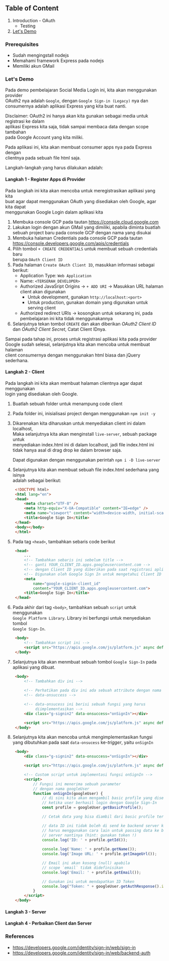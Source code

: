 ## Table of Content
1. Introduction - OAuth
    - Testing
1. [Let's Demo](#lets-demo)

### Prerequisites
- Sudah mengingstall nodejs
- Memahami framework Express pada nodejs
- Memiliki akun GMail

### Let's Demo
Pada demo pembelajaran Social Media Login ini, kita akan menggunakan provider   
OAuth2 nya adalah `Google`, dengan `Google Sign-in (Legacy)` nya dan  
consumernya adalah aplikasi Express yang kita buat nanti.

Disclaimer:
OAuth2 ini hanya akan kita gunakan sebagai media untuk registrasi ke dalam  
aplikasi Express kita saja, tidak sampai membaca data dengan scope tambahan  
pada Google Account yang kita miliki.

Pada aplikasi ini, kita akan membuat consumer apps nya pada Express dengan  
clientnya pada sebuah file html saja.

Langkah-langkah yang harus dilakukan adalah:

#### Langkah 1 - Register Apps di Provider
Pada langkah ini kita akan mencoba untuk meregistrasikan aplikasi yang kita  
buat agar dapat menggunakan OAuth yang disediakan oleh Google, agar kita dapat  
menggunakan Google Login dalam aplikasi kita

1. Membuka console GCP pada tautan https://console.cloud.google.com
1. Lakukan login dengan akun GMail yang dimiliki, apabila diminta buatlah  
   sebuah project baru pada console GCP dengan nama yang disukai
1. Membuka halaman Credentials pada console GCP pada tautan 
   https://console.developers.google.com/apis/credentials
1. Pilih tombol `+ CREATE CREDENTIALS` untuk membuat sebuah credentials baru  
   berupa `OAuth Client ID`
1. Pada halaman `Create OAuth Client ID`, masukkan informasi sebagai berikut:
   - Application Type: `Web Application`
   - Name: `<TERSERAH_DEVELOPER>`
   - Authorized JavaSript Origins -> `+ ADD URI` -> Masukkan URL halaman   
     client akan digunakan 
      - Untuk development, gunakan `http://localhost:<port>`
      - Untuk production, gunakan domain yang digunakan untuk serving client
   - Authorized redirect URIs -> kosongkan untuk sekarang ini, pada  
     pembelajaran ini kita tidak menggunakannya
1. Selanjutnya tekan tombol `CREATE` dan akan diberikan *OAuth2 Client ID*   
   dan *OAuth2 Client Secret*, Catat Client IDnya.

Sampai pada tahap ini, proses untuk registrasi aplikasi kita pada provider  
Google sudah selesai, selanjutnya kita akan mencoba untuk membuat halaman  
client consumernya dengan menggunakan html biasa dan jQuery sederhana.

#### Langkah 2 - Client
Pada langkah ini kita akan membuat halaman clientnya agar dapat menggunakan  
login yang disediakan oleh Google.

1. Buatlah sebuah folder untuk menampung code client
1. Pada folder ini, inisialisasi project dengan menggunakan `npm init -y`
1. Dikarenakan kita diharuskan untuk menyediakan client ini dalam localhost,  
   Maka selanjutnya kita akan menginstall `live-server`, sebuah package untuk   
   menyediakan index.html ini di dalam localhost, jadi file index.html ini  
   tidak hanya asal di drag drop ke dalam browser saja.

   Dapat digunakan dengan menggunakan perintah `npm i -D live-server`
1. Selanjutnya kita akan membuat sebuah file index.html sederhana yang isinya  
   adalah sebagai berikut:
   ```html
    <!DOCTYPE html>
    <html lang="en">
    <head>
        <meta charset="UTF-8" />
        <meta http-equiv="X-UA-Compatible" content="IE=edge" />
        <meta name="viewport" content="width=device-width, initial-scale=1.0" />
        <title>Google Sign In</title>
    </head>
    <body></body>
    </html>
   ```
1. Pada tag `<head>`, tambahkan sebaris code berikut
   ```html
    <head>
        ...
        <!-- Tambahkan sebaris ini sebelum title -->
        <!-- ganti YOUR_CLIENT_ID.apps.googleusercontent.com -->
        <!-- dengan Client ID yang diberikan pada saat registrasi aplikasi -->
        <!-- Digunakan oleh Google Sign In untuk mengetahui Client ID kita -->
        <meta 
            name="google-signin-client_id" 
            content="YOUR_CLIENT_ID.apps.googleusercontent.com">
        <title>Google Sign In</title>
    </head>
   ```
1. Pada akhir dari tag `<body>`, tambahkan sebuah `script` untuk menggunakan  
   `Google Platform Library`. Library ini berfungsi untuk menyediakan tombol  
   `Google Sign-In`.
   ```html
    <body>
        <!-- Tambahkan script ini -->
        <script src="https://apis.google.com/js/platform.js" async defer></script>
    </body>
   ```
1. Selanjutnya kita akan menmbuat sebuah tombol `Google Sign-In` pada  
   aplikasi yang dibuat.
   ```html
    <body>
        <!-- Tambahkan div ini -->
        
        <!-- Perhatikan pada div ini ada sebuah attribute dengan nama -->
        <!-- data-onsuccess -->

        <!-- data-onsucess ini berisi sebuah fungsi yang harus 
             diimplementasikan -->
        <div class="g-signin2" data-onsuccess="onSignIn"></div>

        <script src="https://apis.google.com/js/platform.js" async defer></script>
    </body>
   ```
1. Selanjutnya kita akan mencoba untuk mengimplementasikan fungsi yang 
   dibutuhkan pada saat `data-onsucess` ke-*trigger*, yaitu `onSignIn`
   ```html
    <body>
        <div class="g-signin2" data-onsuccess="onSignIn"></div>

        <script src="https://apis.google.com/js/platform.js" async defer></script>

        <!-- Custom script untuk implementasi fungsi onSignIn -->
        <script>
            // Fungsi ini menerima sebuah parameter
            // dengan nama googleUser
            function onSignIn(googleUser) {
                // di sini kita akan mengambil basic profile yang disediakan
                // ketika user berhasil login dengan Google Sign-In
                const profile = googleUser.getBasicProfile();

                // Cetak data yang bisa diambil dari basic profile tersebut

                // data ID ini tidak boleh di send ke backend server kita
                // harus menggunakan cara lain untuk passing data ke backend
                // server nantinya (hint: gunakan token !)
                console.log('ID: ' + profile.getId()); 
                
                console.log('Name: ' + profile.getName());
                console.log('Image URL: ' + profile.getImageUrl());

                // Email ini akan kosong (null) apabila 
                // scope `email` tidak didefinisikan
                console.log('Email: ' + profile.getEmail());

                // Gunakan ini untuk mendapatkan ID Token
                console.log("Token: " + googleUser.getAuthResponse().id_token);
            }
        </script>
    </body>
   ```

#### Langkah 3 - Server

#### Langkah 4 - Perbaikan Client dan Server

### References
- https://developers.google.com/identity/sign-in/web/sign-in
- https://developers.google.com/identity/sign-in/web/backend-auth